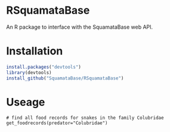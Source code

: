 # RSquamataBase

An R package to interface with the SquamataBase web API.

# Installation

```R
install.packages("devtools")
library(devtools)
install_github("SquamataBase/RSquamataBase")
```

# Useage

```
# find all food records for snakes in the family Colubridae
get_foodrecords(predator="Colubridae")
```
